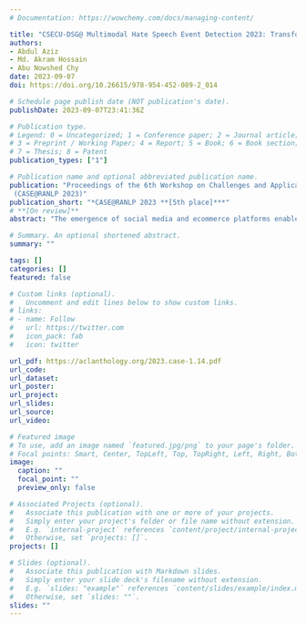 ```yaml
---
# Documentation: https://wowchemy.com/docs/managing-content/

title: "CSECU-DSG@ Multimodal Hate Speech Event Detection 2023: Transformer-based Multimodal Hierarchical Fusion Model For Multimodal Hate Speech Detection"
authors:
- Abdul Aziz 
- Md. Akram Hossain
- Abu Nowshed Chy 
date: 2023-09-07
doi: https://doi.org/10.26615/978-954-452-089-2_014

# Schedule page publish date (NOT publication's date).
publishDate: 2023-09-07T23:41:36Z

# Publication type.
# Legend: 0 = Uncategorized; 1 = Conference paper; 2 = Journal article;
# 3 = Preprint / Working Paper; 4 = Report; 5 = Book; 6 = Book section;
# 7 = Thesis; 8 = Patent
publication_types: ["1"]

# Publication name and optional abbreviated publication name.
publication: "Proceedings of the 6th Workshop on Challenges and Applications of Automated Extraction of Socio-political Events from Text
 (CASE@RANLP 2023)"
publication_short: "*CASE@RANLP 2023 **[5th place]***"
# **[On review]**
abstract: "The emergence of social media and ecommerce platforms enabled the perpetrator to spread negativity and abuse individuals or organisations worldwide rapidly. It is critical to detect hate speech in both visual and textual content so that it may be moderated or excluded from online platforms to keep it sound and safe for users. However, multimodal hate speech detection is a complex and challenging task as people sarcastically present hate speech and different modalities i.e., image and text are involved in their content. This paper describes our participation in the CASE 2023 multimodal hate speech event detection task. In this task, the objective is to automatically detect hate speech and its target from the given textembedded image. We proposed a transformerbased multimodal hierarchical fusion model to detect hate speech present in the visual content. We jointly fine-tune a language and a vision pre-trained transformer models to extract the visual-contextualized features representation of the text-embedded image. We concatenate these features and fed them to the multisample dropout strategy. Moreover, the contextual feature vector is fed into the BiLSTM module and the output of the BiLSTM module also passes into the multi-sample dropout. We employed arithmetic mean fusion to fuse all sample dropout outputs that predict the final label of our proposed method. Experimental results demonstrate that our proposed method obtains competitive performance and ranked 5th among the participants."

# Summary. An optional shortened abstract.
summary: ""

tags: []
categories: []
featured: false

# Custom links (optional).
#   Uncomment and edit lines below to show custom links.
# links:
# - name: Follow
#   url: https://twitter.com
#   icon_pack: fab
#   icon: twitter

url_pdf: https://aclanthology.org/2023.case-1.14.pdf
url_code:
url_dataset:
url_poster:
url_project:
url_slides:
url_source:
url_video:

# Featured image
# To use, add an image named `featured.jpg/png` to your page's folder. 
# Focal points: Smart, Center, TopLeft, Top, TopRight, Left, Right, BottomLeft, Bottom, BottomRight.
image:
  caption: ""
  focal_point: ""
  preview_only: false

# Associated Projects (optional).
#   Associate this publication with one or more of your projects.
#   Simply enter your project's folder or file name without extension.
#   E.g. `internal-project` references `content/project/internal-project/index.md`.
#   Otherwise, set `projects: []`.
projects: []

# Slides (optional).
#   Associate this publication with Markdown slides.
#   Simply enter your slide deck's filename without extension.
#   E.g. `slides: "example"` references `content/slides/example/index.md`.
#   Otherwise, set `slides: ""`.
slides: ""
---
```

